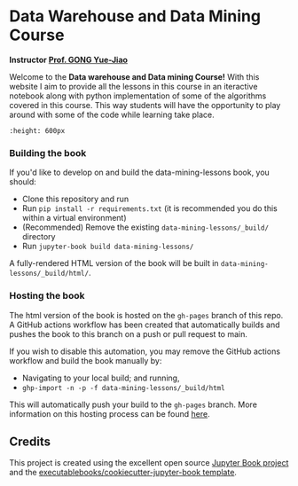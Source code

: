 # Data Warehouse and Data Mining Course

**Instructor [Prof. GONG Yue-Jiao](https://www.gongyuejiao.com/)**

Welcome to the **Data warehouse and Data mining Course!** With this website I aim to provide all the lessons in this course in an iteractive notebook along with python implementation of some of the algorithms covered in this course. This way students will have the opportunity to play around with some of the code while learning take place.

```{figure}images/image1.png
:height: 600px
```

### Building the book

If you'd like to develop on and build the data-mining-lessons book, you should:

- Clone this repository and run
- Run `pip install -r requirements.txt` (it is recommended you do this within a virtual environment)
- (Recommended) Remove the existing `data-mining-lessons/_build/` directory
- Run `jupyter-book build data-mining-lessons/`

A fully-rendered HTML version of the book will be built in `data-mining-lessons/_build/html/`.

### Hosting the book

The html version of the book is hosted on the `gh-pages` branch of this repo. A GitHub actions workflow has been created that automatically builds and pushes the book to this branch on a push or pull request to main.

If you wish to disable this automation, you may remove the GitHub actions workflow and build the book manually by:

- Navigating to your local build; and running,
- `ghp-import -n -p -f data-mining-lessons/_build/html`

This will automatically push your build to the `gh-pages` branch. More information on this hosting process can be found [here](https://jupyterbook.org/publish/gh-pages.html#manually-host-your-book-with-github-pages).

## Credits

This project is created using the excellent open source [Jupyter Book project](https://jupyterbook.org/) and the [executablebooks/cookiecutter-jupyter-book template](https://github.com/executablebooks/cookiecutter-jupyter-book).
